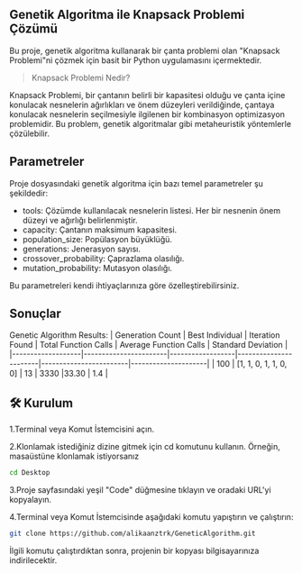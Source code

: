 ## Genetik Algoritma ile Knapsack Problemi Çözümü
Bu proje, genetik algoritma kullanarak bir çanta problemi olan "Knapsack Problemi"ni çözmek için basit bir Python uygulamasını içermektedir.

> Knapsack Problemi Nedir?

Knapsack Problemi, bir çantanın belirli bir kapasitesi olduğu ve çanta içine konulacak nesnelerin ağırlıkları ve önem düzeyleri verildiğinde, çantaya konulacak nesnelerin seçilmesiyle ilgilenen bir kombinasyon optimizasyon problemidir. Bu problem, genetik algoritmalar gibi metaheuristik yöntemlerle çözülebilir.
## Parametreler
Proje dosyasındaki genetik algoritma için bazı temel parametreler şu şekildedir:

- tools: Çözümde kullanılacak nesnelerin listesi. Her bir nesnenin önem düzeyi ve ağırlığı belirlenmiştir.
- capacity: Çantanın maksimum kapasitesi.
- population_size: Popülasyon büyüklüğü.
- generations: Jenerasyon sayısı.
- crossover_probability: Çaprazlama olasılığı.
- mutation_probability: Mutasyon olasılığı.

Bu parametreleri kendi ihtiyaçlarınıza göre özelleştirebilirsiniz.

## Sonuçlar
Genetic Algorithm Results:
| Generation Count | Best Individual       | Iteration Found | Total Function Calls | Average Function Calls | Standard Deviation |
|-------------------|-----------------------|------------------|-----------------------|------------------------|---------------------|
| 100               | [1, 1, 0, 1, 1, 0, 0] | 13               | 3330                   |33.30                   | 1.4                 |

## 🛠️ Kurulum

1.Terminal veya Komut İstemcisini açın.

2.Klonlamak istediğiniz dizine gitmek için cd komutunu kullanın. Örneğin, masaüstüne klonlamak istiyorsanız
```bash
cd Desktop
```
3.Proje sayfasındaki yeşil "Code" düğmesine tıklayın ve oradaki URL'yi kopyalayın.

4.Terminal veya Komut İstemcisinde aşağıdaki komutu yapıştırın ve çalıştırın:

```bash
git clone https://github.com/alikaanztrk/GeneticAlgorithm.git
```
İlgili komutu çalıştırdıktan sonra, projenin bir kopyası bilgisayarınıza indirilecektir.

